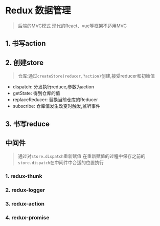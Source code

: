 # Redux 数据管理

> 后端的MVC模式
> 现代的React、vue等框架不适用MVC

## 1. 书写action

## 2. 创建store

> 仓库:通过`createStore(reducer,?action)`创建,接受reducer和初始值

- dispatch: 分发执行reduce,参数为action
- getState: 得到仓库的值
- replaceReducer: 替换当前仓库的Reducer
- subscribe: 仓库值发生改变时触发,监听事件

## 3. 书写reduce

## 中间件

> 通过对`store.dispatch`重新赋值
> 在重新赋值的过程中保存之前的`store.dispatch`在中间件中合适的位置执行


### 1. redux-thunk

### 2. redux-logger

### 3. redux-action

### 4. redux-promise